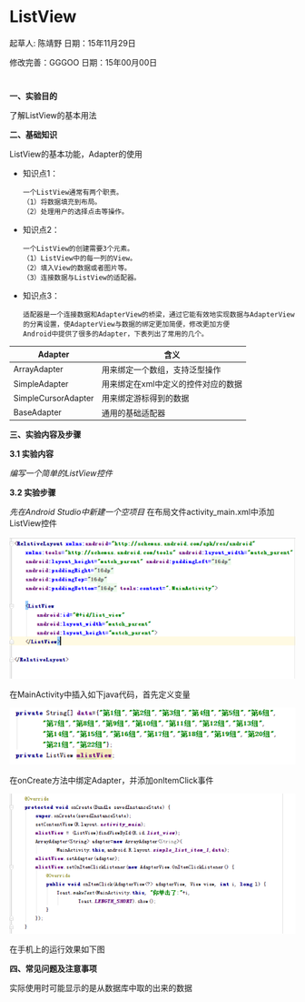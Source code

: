 # ListView

起草人: 陈靖野   日期：15年11月29日

修改完善：GGGOO   日期：15年00月00日

# 

**一、实验目的**

了解ListView的基本用法

**二、基础知识**

ListView的基本功能，Adapter的使用
   
* 知识点1：

      一个ListView通常有两个职责。
      （1）将数据填充到布局。
      （2）处理用户的选择点击等操作。
      

* 知识点2：

      一个ListView的创建需要3个元素。
      （1）ListView中的每一列的View。
      （2）填入View的数据或者图片等。
      （3）连接数据与ListView的适配器。
      


* 知识点3：

      适配器是一个连接数据和AdapterView的桥梁，通过它能有效地实现数据与AdapterView的分离设置，使AdapterView与数据的绑定更加简便，修改更加方便
      Android中提供了很多的Adapter，下表列出了常用的几个。

| Adapter | 含义 |
| -- | -- |
| ArrayAdapter<T> | 用来绑定一个数组，支持泛型操作 |
| SimpleAdapter | 用来绑定在xml中定义的控件对应的数据 |
| SimpleCursorAdapter | 用来绑定游标得到的数据 |
| BaseAdapter | 通用的基础适配器 |


**三、实验内容及步骤**

**3.1 实验内容**

*编写一个简单的ListView控件*

**3.2 实验步骤**

*先在Android Studio中新建一个空项目*
在布局文件activity_main.xml中添加ListView控件

![](layout.PNG)

在MainActivity中插入如下java代码，首先定义变量

![](variable.PNG)

在onCreate方法中绑定Adapter，并添加onItemClick事件

![](onCreate.PNG)

在手机上的运行效果如下图



**四、常见问题及注意事项**

实际使用时可能显示的是从数据库中取的出来的数据


